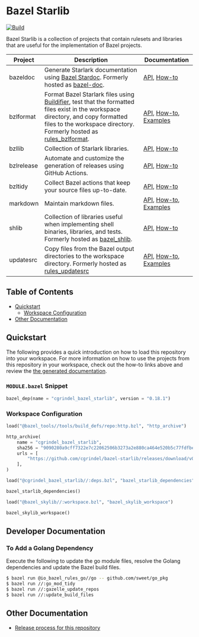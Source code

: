 # Bazel Starlib

[![Build](https://github.com/cgrindel/bazel-starlib/actions/workflows/ci.yml/badge.svg?event=schedule)](https://github.com/cgrindel/bazel-starlib/actions/workflows/ci.yml)

Bazel Starlib is a collection of projects that contain rulesets and libraries that are useful for
the implementation of Bazel projects.

| Project    | Description                                                                                                                                                                                                                                                                                                              | Documentation                                                                   |
| ---------- | ------------------------------------------------------------------------------------------------------------------------------------------------------------------------------------------------------------------------------------------------------------------------------------------------------------------------ | ------------------------------------------------------------------------------- |
| bazeldoc   | Generate Starlark documentation using [Bazel Stardoc](https://github.com/bazelbuild/stardoc). Formerly hosted as [bazel-doc](https://github.com/cgrindel/bazel-doc).                                                                                                                                                     | [API](/doc/bazeldoc/), [How-to](/bazeldoc/)                                     |
| bzlformat  | Format Bazel Starlark files using [Buildifier](https://github.com/bazelbuild/buildtools/tree/master/buildifier), test that the formatted files exist in the workspace directory, and copy formatted files to the workspace directory. Formerly hosted as [rules_bzlformat](https://github.com/cgrindel/rules_bzlformat). | [API](/doc/bzlformat/), [How-to](/bzlformat/), [Examples](/examples/bzlformat/) |
| bzllib     | Collection of Starlark libraries.                                                                                                                                                                                                                                                                                        | [API](/doc/bzllib/), [How-to](/bzllib/)                                         |
| bzlrelease | Automate and customize the generation of releases using GitHub Actions.                                                                                                                                                                                                                                                  | [API](/doc/bzlrelease/), [How-to](/bzlrelease/)                                 |
| bzltidy    | Collect Bazel actions that keep your source files up-to-date.                                                                                                                                                                                                                                                            | [API](/doc/bztidy/), [How-to](/bzltidy/)                                        |
| markdown   | Maintain markdown files.                                                                                                                                                                                                                                                                                                 | [API](/doc/markdown/), [How-to](/markdown/), [Examples](/examples/markdown/)    |
| shlib      | Collection of libraries useful when implementing shell binaries, libraries, and tests. Formerly hosted as [bazel_shlib](https://github.com/cgrindel/bazel_shlib).                                                                                                                                                        | [API](/doc/shlib/), [How-to](/shlib/)                                           |
| updatesrc  | Copy files from the Bazel output directories to the workspace directory. Formerly hosted as [rules_updatesrc](https://github.com/cgrindel/rules_updatesrc)                                                                                                                                                               | [API](/doc/updatesrc/), [How-to](/updatesrc/), [Examples](/examples/updatesrc/) |

## Table of Contents

<!-- MARKDOWN TOC: BEGIN -->

- [Quickstart](#quickstart)
  - [Workspace Configuration](#workspace-configuration)
- [Other Documentation](#other-documentation)
<!-- MARKDOWN TOC: END -->

## Quickstart

The following provides a quick introduction on how to load this repository into your workspace. For
more information on how to use the projects from this repository in your workspace, check out the
how-to links above and review the [the generated documentation](/doc/).

### `MODULE.bazel` Snippet

<!-- BEGIN MODULE SNIPPET -->
```python
bazel_dep(name = "cgrindel_bazel_starlib", version = "0.18.1")
```
<!-- END MODULE SNIPPET -->

### Workspace Configuration

<!-- BEGIN WORKSPACE SNIPPET -->
```python
load("@bazel_tools//tools/build_defs/repo:http.bzl", "http_archive")

http_archive(
    name = "cgrindel_bazel_starlib",
    sha256 = "9090280a9cff7322e7c22062506b3273a2e880ca464e520b5c77fdfbed4e8805",
    urls = [
        "https://github.com/cgrindel/bazel-starlib/releases/download/v0.18.1/bazel-starlib.v0.18.1.tar.gz",
    ],
)

load("@cgrindel_bazel_starlib//:deps.bzl", "bazel_starlib_dependencies")

bazel_starlib_dependencies()

load("@bazel_skylib//:workspace.bzl", "bazel_skylib_workspace")

bazel_skylib_workspace()
```
<!-- END WORKSPACE SNIPPET -->

## Developer Documentation

### To Add a Golang Dependency

Execute the following to update the go module files, resolve the Golang dependencies and update the
Bazel build files.

```sh
$ bazel run @io_bazel_rules_go//go -- github.com/sweet/go_pkg
$ bazel run //:go_mod_tidy
$ bazel run //:gazelle_update_repos
$ bazel run //:update_build_files
```

## Other Documentation

- [Release process for this repository](release/README.md)
